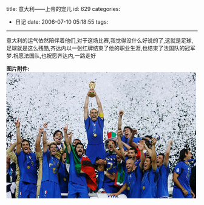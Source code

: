 title: 意大利——上帝的宠儿
id: 629
categories:
  - 日记
date: 2006-07-10 05:18:55
tags:
---

意大利的运气依然陪伴着他们,对于这场比赛,我觉得没什么好说的了,这就是足球,足球就是这么残酷,齐达内以一张红牌结束了他的职业生涯,也结束了法国队的冠军梦.祝愿法国队,也祝愿齐达内,一路走好

**图片附件:**
[![2lld1t7j01u80032.jpg](/wp-content/uploads/2007/01/132_2lld1t7j01u80032.jpg)](http://www.foolbird.net/629.html/2lld1t7j01u80032.jpg "2lld1t7j01u80032.jpg")